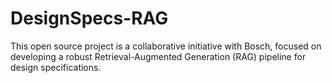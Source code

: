 # DesignSpecs-RAG
This open source project is a collaborative initiative with Bosch, focused on developing a robust Retrieval-Augmented Generation (RAG) pipeline for design specifications.
